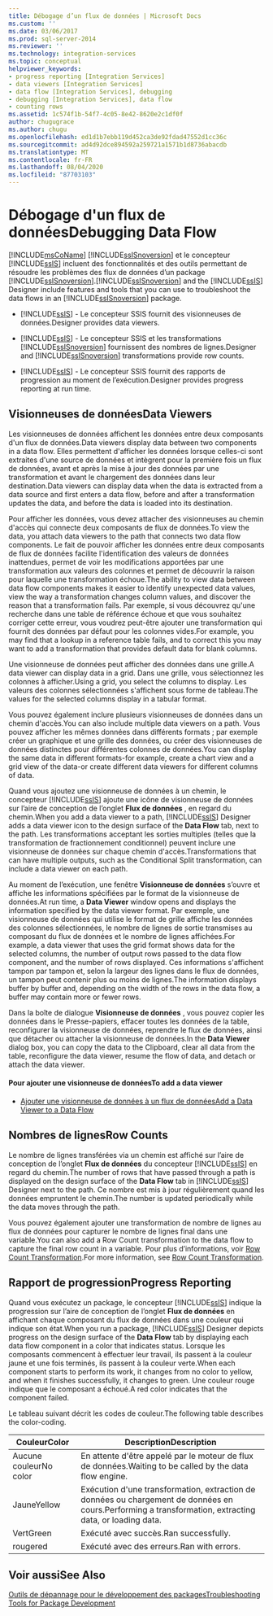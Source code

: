 ```yaml
---
title: Débogage d’un flux de données | Microsoft Docs
ms.custom: ''
ms.date: 03/06/2017
ms.prod: sql-server-2014
ms.reviewer: ''
ms.technology: integration-services
ms.topic: conceptual
helpviewer_keywords:
- progress reporting [Integration Services]
- data viewers [Integration Services]
- data flow [Integration Services], debugging
- debugging [Integration Services], data flow
- counting rows
ms.assetid: 1c574f1b-54f7-4c05-8e42-8620e2c1df0f
author: chugugrace
ms.author: chugu
ms.openlocfilehash: ed1d1b7ebb119d452ca3de92fdad47552d1cc36c
ms.sourcegitcommit: ad4d92dce894592a259721a1571b1d8736abacdb
ms.translationtype: MT
ms.contentlocale: fr-FR
ms.lasthandoff: 08/04/2020
ms.locfileid: "87703103"
---
```

# <a name="debugging-data-flow"></a><span data-ttu-id="662de-102">Débogage d'un flux de données</span><span class="sxs-lookup"><span data-stu-id="662de-102">Debugging Data Flow</span></span>
  [!INCLUDE[msCoName](../../includes/msconame-md.md)] <span data-ttu-id="662de-103">[!INCLUDE[ssISnoversion](../../includes/ssisnoversion-md.md)] et le concepteur [!INCLUDE[ssIS](../../includes/ssis-md.md)] incluent des fonctionnalités et des outils permettant de résoudre les problèmes des flux de données d’un package [!INCLUDE[ssISnoversion](../../includes/ssisnoversion-md.md)].</span><span class="sxs-lookup"><span data-stu-id="662de-103">[!INCLUDE[ssISnoversion](../../includes/ssisnoversion-md.md)] and the [!INCLUDE[ssIS](../../includes/ssis-md.md)] Designer include features and tools that you can use to troubleshoot the data flows in an [!INCLUDE[ssISnoversion](../../includes/ssisnoversion-md.md)] package.</span></span>  
  
-   [!INCLUDE[ssIS](../../includes/ssis-md.md)] <span data-ttu-id="662de-104">- Le concepteur SSIS fournit des visionneuses de données.</span><span class="sxs-lookup"><span data-stu-id="662de-104">Designer provides data viewers.</span></span>  
  
-   [!INCLUDE[ssIS](../../includes/ssis-md.md)] <span data-ttu-id="662de-105">- Le concepteur SSIS et les transformations [!INCLUDE[ssISnoversion](../../includes/ssisnoversion-md.md)] fournissent des nombres de lignes.</span><span class="sxs-lookup"><span data-stu-id="662de-105">Designer and [!INCLUDE[ssISnoversion](../../includes/ssisnoversion-md.md)] transformations provide row counts.</span></span>  
  
-   [!INCLUDE[ssIS](../../includes/ssis-md.md)] <span data-ttu-id="662de-106">- Le concepteur SSIS fournit des rapports de progression au moment de l’exécution.</span><span class="sxs-lookup"><span data-stu-id="662de-106">Designer provides progress reporting at run time.</span></span>  
  
## <a name="data-viewers"></a><span data-ttu-id="662de-107">Visionneuses de données</span><span class="sxs-lookup"><span data-stu-id="662de-107">Data Viewers</span></span>  
 <span data-ttu-id="662de-108">Les visionneuses de données affichent les données entre deux composants d'un flux de données.</span><span class="sxs-lookup"><span data-stu-id="662de-108">Data viewers display data between two components in a data flow.</span></span> <span data-ttu-id="662de-109">Elles permettent d'afficher les données lorsque celles-ci sont extraites d'une source de données et intègrent pour la première fois un flux de données, avant et après la mise à jour des données par une transformation et avant le chargement des données dans leur destination.</span><span class="sxs-lookup"><span data-stu-id="662de-109">Data viewers can display data when the data is extracted from a data source and first enters a data flow, before and after a transformation updates the data, and before the data is loaded into its destination.</span></span>  
  
 <span data-ttu-id="662de-110">Pour afficher les données, vous devez attacher des visionneuses au chemin d'accès qui connecte deux composants de flux de données.</span><span class="sxs-lookup"><span data-stu-id="662de-110">To view the data, you attach data viewers to the path that connects two data flow components.</span></span> <span data-ttu-id="662de-111">Le fait de pouvoir afficher les données entre deux composants de flux de données facilite l'identification des valeurs de données inattendues, permet de voir les modifications apportées par une transformation aux valeurs des colonnes et permet de découvrir la raison pour laquelle une transformation échoue.</span><span class="sxs-lookup"><span data-stu-id="662de-111">The ability to view data between data flow components makes it easier to identify unexpected data values, view the way a transformation changes column values, and discover the reason that a transformation fails.</span></span> <span data-ttu-id="662de-112">Par exemple, si vous découvrez qu'une recherche dans une table de référence échoue et que vous souhaitez corriger cette erreur, vous voudrez peut-être ajouter une transformation qui fournit des données par défaut pour les colonnes vides.</span><span class="sxs-lookup"><span data-stu-id="662de-112">For example, you may find that a lookup in a reference table fails, and to correct this you may want to add a transformation that provides default data for blank columns.</span></span>  
  
 <span data-ttu-id="662de-113">Une visionneuse de données peut afficher des données dans une grille.</span><span class="sxs-lookup"><span data-stu-id="662de-113">A data viewer can display data in a grid.</span></span> <span data-ttu-id="662de-114">Dans une grille, vous sélectionnez les colonnes à afficher.</span><span class="sxs-lookup"><span data-stu-id="662de-114">Using a grid, you select the columns to display.</span></span> <span data-ttu-id="662de-115">Les valeurs des colonnes sélectionnées s'affichent sous forme de tableau.</span><span class="sxs-lookup"><span data-stu-id="662de-115">The values for the selected columns display in a tabular format.</span></span>  
  
 <span data-ttu-id="662de-116">Vous pouvez également inclure plusieurs visionneuses de données dans un chemin d'accès.</span><span class="sxs-lookup"><span data-stu-id="662de-116">You can also include multiple data viewers on a path.</span></span> <span data-ttu-id="662de-117">Vous pouvez afficher les mêmes données dans différents formats ; par exemple créer un graphique et une grille des données, ou créer des visionneuses de données distinctes pour différentes colonnes de données.</span><span class="sxs-lookup"><span data-stu-id="662de-117">You can display the same data in different formats-for example, create a chart view and a grid view of the data-or create different data viewers for different columns of data.</span></span>  
  
 <span data-ttu-id="662de-118">Quand vous ajoutez une visionneuse de données à un chemin, le concepteur [!INCLUDE[ssIS](../../includes/ssis-md.md)] ajoute une icône de visionneuse de données sur l’aire de conception de l’onglet **Flux de données** , en regard du chemin.</span><span class="sxs-lookup"><span data-stu-id="662de-118">When you add a data viewer to a path, [!INCLUDE[ssIS](../../includes/ssis-md.md)] Designer adds a data viewer icon to the design surface of the **Data Flow** tab, next to the path.</span></span> <span data-ttu-id="662de-119">Les transformations acceptant les sorties multiples (telles que la transformation de fractionnement conditionnel) peuvent inclure une visionneuse de données sur chaque chemin d'accès.</span><span class="sxs-lookup"><span data-stu-id="662de-119">Transformations that can have multiple outputs, such as the Conditional Split transformation, can include a data viewer on each path.</span></span>  
  
 <span data-ttu-id="662de-120">Au moment de l’exécution, une fenêtre **Visionneuse de données** s’ouvre et affiche les informations spécifiées par le format de la visionneuse de données.</span><span class="sxs-lookup"><span data-stu-id="662de-120">At run time, a **Data Viewer** window opens and displays the information specified by the data viewer format.</span></span> <span data-ttu-id="662de-121">Par exemple, une visionneuse de données qui utilise le format de grille affiche les données des colonnes sélectionnées, le nombre de lignes de sortie transmises au composant du flux de données et le nombre de lignes affichées.</span><span class="sxs-lookup"><span data-stu-id="662de-121">For example, a data viewer that uses the grid format shows data for the selected columns, the number of output rows passed to the data flow component, and the number of rows displayed.</span></span> <span data-ttu-id="662de-122">Ces informations s'affichent tampon par tampon et, selon la largeur des lignes dans le flux de données, un tampon peut contenir plus ou moins de lignes.</span><span class="sxs-lookup"><span data-stu-id="662de-122">The information displays buffer by buffer and, depending on the width of the rows in the data flow, a buffer may contain more or fewer rows.</span></span>  
  
 <span data-ttu-id="662de-123">Dans la boîte de dialogue **Visionneuse de données** , vous pouvez copier les données dans le Presse-papiers, effacer toutes les données de la table, reconfigurer la visionneuse de données, reprendre le flux de données, ainsi que détacher ou attacher la visionneuse de données.</span><span class="sxs-lookup"><span data-stu-id="662de-123">In the **Data Viewer** dialog box, you can copy the data to the Clipboard, clear all data from the table, reconfigure the data viewer, resume the flow of data, and detach or attach the data viewer.</span></span>  
  
#### <a name="to-add-a-data-viewer"></a><span data-ttu-id="662de-124">Pour ajouter une visionneuse de données</span><span class="sxs-lookup"><span data-stu-id="662de-124">To add a data viewer</span></span>  
  
-   [<span data-ttu-id="662de-125">Ajouter une visionneuse de données à un flux de données</span><span class="sxs-lookup"><span data-stu-id="662de-125">Add a Data Viewer to a Data Flow</span></span>](../add-a-data-viewer-to-a-data-flow.md)  
  
## <a name="row-counts"></a><span data-ttu-id="662de-126">Nombres de lignes</span><span class="sxs-lookup"><span data-stu-id="662de-126">Row Counts</span></span>  
 <span data-ttu-id="662de-127">Le nombre de lignes transférées via un chemin est affiché sur l’aire de conception de l’onglet **Flux de données** du concepteur [!INCLUDE[ssIS](../../includes/ssis-md.md)] en regard du chemin.</span><span class="sxs-lookup"><span data-stu-id="662de-127">The number of rows that have passed through a path is displayed on the design surface of the **Data Flow** tab in [!INCLUDE[ssIS](../../includes/ssis-md.md)] Designer next to the path.</span></span> <span data-ttu-id="662de-128">Ce nombre est mis à jour régulièrement quand les données empruntent le chemin.</span><span class="sxs-lookup"><span data-stu-id="662de-128">The number is updated periodically while the data moves through the path.</span></span>  
  
 <span data-ttu-id="662de-129">Vous pouvez également ajouter une transformation de nombre de lignes au flux de données pour capturer le nombre de lignes final dans une variable.</span><span class="sxs-lookup"><span data-stu-id="662de-129">You can also add a Row Count transformation to the data flow to capture the final row count in a variable.</span></span> <span data-ttu-id="662de-130">Pour plus d’informations, voir [Row Count Transformation](../data-flow/transformations/row-count-transformation.md).</span><span class="sxs-lookup"><span data-stu-id="662de-130">For more information, see [Row Count Transformation](../data-flow/transformations/row-count-transformation.md).</span></span>  
  
## <a name="progress-reporting"></a><span data-ttu-id="662de-131">Rapport de progression</span><span class="sxs-lookup"><span data-stu-id="662de-131">Progress Reporting</span></span>  
 <span data-ttu-id="662de-132">Quand vous exécutez un package, le concepteur [!INCLUDE[ssIS](../../includes/ssis-md.md)] indique la progression sur l’aire de conception de l’onglet **Flux de données** en affichant chaque composant du flux de données dans une couleur qui indique son état.</span><span class="sxs-lookup"><span data-stu-id="662de-132">When you run a package, [!INCLUDE[ssIS](../../includes/ssis-md.md)] Designer depicts progress on the design surface of the **Data Flow** tab by displaying each data flow component in a color that indicates status.</span></span> <span data-ttu-id="662de-133">Lorsque les composants commencent à effectuer leur travail, ils passent à la couleur jaune et une fois terminés, ils passent à la couleur verte.</span><span class="sxs-lookup"><span data-stu-id="662de-133">When each component starts to perform its work, it changes from no color to yellow, and when it finishes successfully, it changes to green.</span></span> <span data-ttu-id="662de-134">Une couleur rouge indique que le composant a échoué.</span><span class="sxs-lookup"><span data-stu-id="662de-134">A red color indicates that the component failed.</span></span>  
  
 <span data-ttu-id="662de-135">Le tableau suivant décrit les codes de couleur.</span><span class="sxs-lookup"><span data-stu-id="662de-135">The following table describes the color-coding.</span></span>  
  
|<span data-ttu-id="662de-136">Couleur</span><span class="sxs-lookup"><span data-stu-id="662de-136">Color</span></span>|<span data-ttu-id="662de-137">Description</span><span class="sxs-lookup"><span data-stu-id="662de-137">Description</span></span>|  
|-----------|-----------------|  
|<span data-ttu-id="662de-138">Aucune couleur</span><span class="sxs-lookup"><span data-stu-id="662de-138">No color</span></span>|<span data-ttu-id="662de-139">En attente d'être appelé par le moteur de flux de données.</span><span class="sxs-lookup"><span data-stu-id="662de-139">Waiting to be called by the data flow engine.</span></span>|  
|<span data-ttu-id="662de-140">Jaune</span><span class="sxs-lookup"><span data-stu-id="662de-140">Yellow</span></span>|<span data-ttu-id="662de-141">Exécution d'une transformation, extraction de données ou chargement de données en cours.</span><span class="sxs-lookup"><span data-stu-id="662de-141">Performing a transformation, extracting data, or loading data.</span></span>|  
|<span data-ttu-id="662de-142">Vert</span><span class="sxs-lookup"><span data-stu-id="662de-142">Green</span></span>|<span data-ttu-id="662de-143">Exécuté avec succès.</span><span class="sxs-lookup"><span data-stu-id="662de-143">Ran successfully.</span></span>|  
|<span data-ttu-id="662de-144">rouge</span><span class="sxs-lookup"><span data-stu-id="662de-144">red</span></span>|<span data-ttu-id="662de-145">Exécuté avec des erreurs.</span><span class="sxs-lookup"><span data-stu-id="662de-145">Ran with errors.</span></span>|  
  
## <a name="see-also"></a><span data-ttu-id="662de-146">Voir aussi</span><span class="sxs-lookup"><span data-stu-id="662de-146">See Also</span></span>  
 [<span data-ttu-id="662de-147">Outils de dépannage pour le développement des packages</span><span class="sxs-lookup"><span data-stu-id="662de-147">Troubleshooting Tools for Package Development</span></span>](troubleshooting-tools-for-package-development.md)  
  
  
